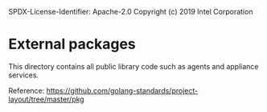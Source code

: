 SPDX-License-Identifier: Apache-2.0
Copyright (c) 2019 Intel Corporation

# External packages

This directory contains all public library code such as agents and appliance services.

Reference: <https://github.com/golang-standards/project-layout/tree/master/pkg>
